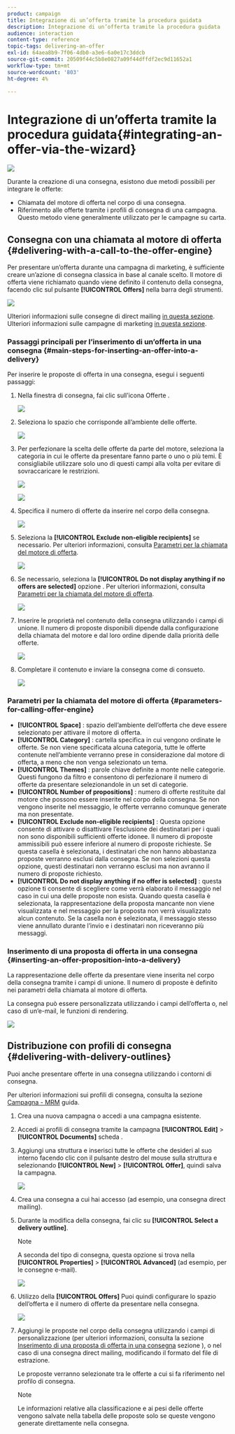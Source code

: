 ```yaml
---
product: campaign
title: Integrazione di un’offerta tramite la procedura guidata
description: Integrazione di un’offerta tramite la procedura guidata
audience: interaction
content-type: reference
topic-tags: delivering-an-offer
exl-id: 64aea8b9-7f06-4db0-a3e6-6a0e17c3ddcb
source-git-commit: 20509f44c5b8e0827a09f44dffdf2ec9d11652a1
workflow-type: tm+mt
source-wordcount: '803'
ht-degree: 4%

---
```


# Integrazione di un’offerta tramite la procedura guidata{#integrating-an-offer-via-the-wizard}

![](../../assets/v7-only.svg)

Durante la creazione di una consegna, esistono due metodi possibili per integrare le offerte:

* Chiamata del motore di offerta nel corpo di una consegna.
* Riferimento alle offerte tramite i profili di consegna di una campagna. Questo metodo viene generalmente utilizzato per le campagne su carta.

## Consegna con una chiamata al motore di offerta {#delivering-with-a-call-to-the-offer-engine}

Per presentare un’offerta durante una campagna di marketing, è sufficiente creare un’azione di consegna classica in base al canale scelto. Il motore di offerta viene richiamato quando viene definito il contenuto della consegna, facendo clic sul pulsante **[!UICONTROL Offers]** nella barra degli strumenti.

![](assets/offer_delivery_009.png)

Ulteriori informazioni sulle consegne di direct mailing [in questa sezione](../../delivery/using/about-direct-mail-channel.md). Ulteriori informazioni sulle campagne di marketing [in questa sezione](../../campaign/using/setting-up-marketing-campaigns.md).

### Passaggi principali per l’inserimento di un’offerta in una consegna {#main-steps-for-inserting-an-offer-into-a-delivery}

Per inserire le proposte di offerta in una consegna, esegui i seguenti passaggi:

1. Nella finestra di consegna, fai clic sull’icona Offerte .

   ![](assets/offer_delivery_001.png)

1. Seleziona lo spazio che corrisponde all’ambiente delle offerte.

   ![](assets/offer_delivery_002.png)

1. Per perfezionare la scelta delle offerte da parte del motore, seleziona la categoria in cui le offerte da presentare fanno parte o uno o più temi. È consigliabile utilizzare solo uno di questi campi alla volta per evitare di sovraccaricare le restrizioni.

   ![](assets/offer_delivery_003.png)

   ![](assets/offer_delivery_004.png)

1. Specifica il numero di offerte da inserire nel corpo della consegna.

   ![](assets/offer_delivery_005.png)

1. Seleziona la **[!UICONTROL Exclude non-eligible recipients]** se necessario. Per ulteriori informazioni, consulta [Parametri per la chiamata del motore di offerta](#parameters-for-calling-offer-engine).

   ![](assets/offer_delivery_006.png)

1. Se necessario, seleziona la **[!UICONTROL Do not display anything if no offers are selected]** opzione . Per ulteriori informazioni, consulta [Parametri per la chiamata del motore di offerta](#parameters-for-calling-offer-engine).

   ![](assets/offer_delivery_007.png)

1. Inserire le proprietà nel contenuto della consegna utilizzando i campi di unione. Il numero di proposte disponibili dipende dalla configurazione della chiamata del motore e dal loro ordine dipende dalla priorità delle offerte.

   ![](assets/offer_delivery_008.png)

1. Completare il contenuto e inviare la consegna come di consueto.

   ![](assets/offer_delivery_010.png)

### Parametri per la chiamata del motore di offerta {#parameters-for-calling-offer-engine}

* **[!UICONTROL Space]** : spazio dell’ambiente dell’offerta che deve essere selezionato per attivare il motore di offerta.
* **[!UICONTROL Category]** : cartella specifica in cui vengono ordinate le offerte. Se non viene specificata alcuna categoria, tutte le offerte contenute nell’ambiente verranno prese in considerazione dal motore di offerta, a meno che non venga selezionato un tema.
* **[!UICONTROL Themes]** : parole chiave definite a monte nelle categorie. Questi fungono da filtro e consentono di perfezionare il numero di offerte da presentare selezionandole in un set di categorie.
* **[!UICONTROL Number of propositions]** : numero di offerte restituite dal motore che possono essere inserite nel corpo della consegna. Se non vengono inserite nel messaggio, le offerte verranno comunque generate ma non presentate.
* **[!UICONTROL Exclude non-eligible recipients]** : Questa opzione consente di attivare o disattivare l’esclusione dei destinatari per i quali non sono disponibili sufficienti offerte idonee. Il numero di proposte ammissibili può essere inferiore al numero di proposte richieste. Se questa casella è selezionata, i destinatari che non hanno abbastanza proposte verranno esclusi dalla consegna. Se non selezioni questa opzione, questi destinatari non verranno esclusi ma non avranno il numero di proposte richiesto.
* **[!UICONTROL Do not display anything if no offer is selected]** : questa opzione ti consente di scegliere come verrà elaborato il messaggio nel caso in cui una delle proposte non esista. Quando questa casella è selezionata, la rappresentazione della proposta mancante non viene visualizzata e nel messaggio per la proposta non verrà visualizzato alcun contenuto. Se la casella non è selezionata, il messaggio stesso viene annullato durante l’invio e i destinatari non riceveranno più messaggi.

### Inserimento di una proposta di offerta in una consegna {#inserting-an-offer-proposition-into-a-delivery}

La rappresentazione delle offerte da presentare viene inserita nel corpo della consegna tramite i campi di unione. Il numero di proposte è definito nei parametri della chiamata al motore di offerta.

La consegna può essere personalizzata utilizzando i campi dell’offerta o, nel caso di un’e-mail, le funzioni di rendering.

![](assets/offer_delivery_011.png)

## Distribuzione con profili di consegna {#delivering-with-delivery-outlines}

Puoi anche presentare offerte in una consegna utilizzando i contorni di consegna.

Per ulteriori informazioni sui profili di consegna, consulta la sezione [Campagna - MRM](../../campaign/using/marketing-campaign-deliveries.md#associating-and-structuring-resources-linked-via-a-delivery-outline) guida.

1. Crea una nuova campagna o accedi a una campagna esistente.
1. Accedi ai profili di consegna tramite la campagna **[!UICONTROL Edit]** > **[!UICONTROL Documents]** scheda .
1. Aggiungi una struttura e inserisci tutte le offerte che desideri al suo interno facendo clic con il pulsante destro del mouse sulla struttura e selezionando **[!UICONTROL New]** > **[!UICONTROL Offer]**, quindi salva la campagna.

   ![](assets/int_compo_offre1.png)

1. Crea una consegna a cui hai accesso (ad esempio, una consegna direct mailing).
1. Durante la modifica della consegna, fai clic su **[!UICONTROL Select a delivery outline]**.

   >[!NOTE]
   >
   >A seconda del tipo di consegna, questa opzione si trova nella **[!UICONTROL Properties]** > **[!UICONTROL Advanced]** (ad esempio, per le consegne e-mail).

   ![](assets/int_compo_offre2.png)

1. Utilizzo della **[!UICONTROL Offers]** Puoi quindi configurare lo spazio dell’offerta e il numero di offerte da presentare nella consegna.

   ![](assets/int_compo_offre3.png)

1. Aggiungi le proposte nel corpo della consegna utilizzando i campi di personalizzazione (per ulteriori informazioni, consulta la sezione [Inserimento di una proposta di offerta in una consegna](#inserting-an-offer-proposition-into-a-delivery) sezione ), o nel caso di una consegna direct mailing, modificando il formato del file di estrazione.

   Le proposte verranno selezionate tra le offerte a cui si fa riferimento nel profilo di consegna.

   >[!NOTE]
   >
   >Le informazioni relative alla classificazione e ai pesi delle offerte vengono salvate nella tabella delle proposte solo se queste vengono generate direttamente nella consegna.
